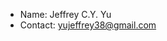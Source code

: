 - Name: Jeffrey C.Y. Yu
- Contact: yujeffrey38@gmail.com

<!---
jeffreycyyu/jeffreycyyu is a ✨ special ✨ repository because its `README.md` (this file) appears on your GitHub profile.
You can click the Preview link to take a look at your changes.
--->
